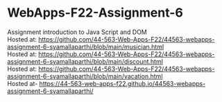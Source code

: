 # WebApps-F22-Assignment-6
Assignment introduction to Java Script and DOM <br>
Hosted at: https://github.com/44-563-Web-Apps-F22/44563-webapps-assignment-6-syamallaparthi/blob/main/musician.html <br>
Hosted at: https://github.com/44-563-Web-Apps-F22/44563-webapps-assignment-6-syamallaparthi/blob/main/discount.html <br>
Hosted at: https://github.com/44-563-Web-Apps-F22/44563-webapps-assignment-6-syamallaparthi/blob/main/vacation.html <br>
Hosted at- https://44-563-web-apps-f22.github.io/44563-webapps-assignment-6-syamallaparthi/
